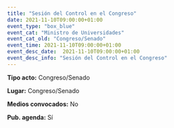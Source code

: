 ```yaml
---
title: "Sesión del Control en el Congreso"
date: 2021-11-10T09:00:00+01:00
event_type: "box_blue" 
event_cat: "Ministro de Universidades"
event_cat_old: "Congreso/Senado"
event_time: 2021-11-10T09:00:00+01:00
event_desc_date:  2021-11-10T09:00:00+01:00
event_desc_info: "Sesión del Control en el Congreso"
---
```

<p class="card-light list_schedule_description"><b>Tipo acto:</b> Congreso/Senado
</p>
<p class="card-light list_schedule_description"><b>Lugar:</b> Congreso/Senado
</p>
<p class="card-light list_schedule_description"><b>Medios convocados:</b> No
</p>
<p class="card-light list_schedule_description"><b>Pub. agenda:</b> Sí
</p>